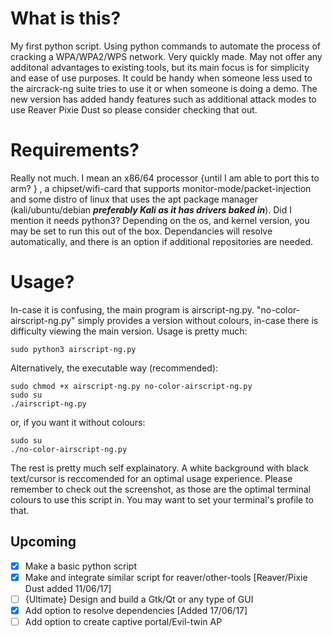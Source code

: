 # What is this?
My first python script. Using python commands to automate the process of cracking a WPA/WPA2/WPS network. Very quickly made. May not offer any additonal advantages to existing tools, but its main focus is for simplicity and ease of use purposes. It could be handy when someone less used to the aircrack-ng suite tries to use it or when someone is doing a demo. The new version has added handy features such as additional attack modes to use Reaver Pixie Dust so please consider checking that out.
# Requirements?
Really not much. I mean an x86/64 processor {until I am able to port this to arm? } , a chipset/wifi-card that supports monitor-mode/packet-injection and some distro of linux that uses the apt package manager (kali/ubuntu/debian **_preferably Kali as it has drivers baked in_**). Did I mention it needs python3? Depending on the os, and kernel version, you may be set to run this out of the box. Dependancies will resolve automatically, and there is an option if additional repositories are needed.
# Usage?
In-case it is confusing, the main program is airscript-ng.py. "no-color-airscript-ng.py" simply provides a version without colours, in-case there is difficulty viewing the main version.
Usage is pretty much:
```
sudo python3 airscript-ng.py
```
Alternatively, the executable way (recommended): 
```
sudo chmod +x airscript-ng.py no-color-airscript-ng.py
sudo su
./airscript-ng.py
```
or, if you want it without colours:
```
sudo su
./no-color-airscript-ng.py
```
The rest is pretty much self explainatory. A white background with black text/cursor is reccomended for an optimal  usage experience. Please remember to check out the screenshot, as those are the optimal terminal colours to use this script in. You may want to set your terminal's profile to that.
## Upcoming
- [x] Make a basic python script
- [x] Make and integrate similar script for reaver/other-tools [Reaver/Pixie Dust added 11/06/17]
- [ ] {Ultimate} Design and build a Gtk/Qt or any type of GUI
- [x] Add option to resolve dependencies [Added 17/06/17]
- [ ] Add option to create captive portal/Evil-twin AP
